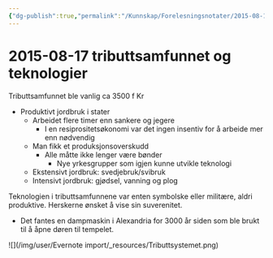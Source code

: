 ```yaml
---
{"dg-publish":true,"permalink":"/Kunnskap/Forelesningsnotater/2015-08-17 tributtsamfunnet og teknologier/","title":"2015-08-17 tributtsamfunnet og teknologier","tags":["forelesning","hi100","historie"]}
---
```



# 2015-08-17 tributtsamfunnet og teknologier
Tributtsamfunnet ble vanlig ca 3500 f Kr

* Produktivt jordbruk i stater
	* Arbeidet flere timer enn sankere og jegere
		* I en resiprositetsøkonomi var det ingen insentiv for å arbeide mer enn nødvendig
	* Man fikk et produksjonsoverskudd
		* Alle måtte ikke lenger være bønder
			* Nye yrkesgrupper som igjen kunne utvikle teknologi
	* Ekstensivt jordbruk: svedjebruk/svibruk
	* Intensivt jordbruk: gjødsel, vanning og plog

Teknologien i tributtsamfunnene var enten symbolske eller militære, aldri produktive. Herskerne ønsket å vise sin suverenitet.

* Det fantes en dampmaskin i Alexandria for 3000 år siden som ble brukt til å åpne døren til tempelet.

![](/img/user/Evernote import/_resources/Tributtsystemet.png)
